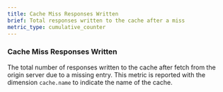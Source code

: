 ```yaml
---
title: Cache Miss Responses Written
brief: Total responses written to the cache after a miss
metric_type: cumulative_counter
---
```

### Cache Miss Responses Written
The total number of responses written to the cache after fetch from the origin server due to a missing entry.
This metric is reported with the dimension `cache.name` to indicate the name of the cache.
